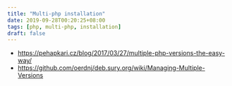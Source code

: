 ```yaml
---
title: "Multi-php installation"
date: 2019-09-28T00:20:25+08:00
tags: [php, multi-php, installation]
draft: false
---
```


* https://pehapkari.cz/blog/2017/03/27/multiple-php-versions-the-easy-way/
* https://github.com/oerdnj/deb.sury.org/wiki/Managing-Multiple-Versions
